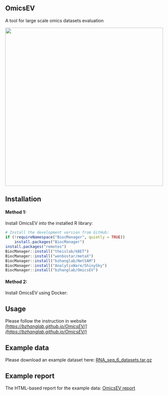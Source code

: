 ## OmicsEV
A tool for large scale omics datasets evaluation

[<img src="https://github.com/bzhanglab/OmicsEV/blob/gh-pages/data/OmicsEV_overview.png" width=500 class="center">](https://bzhanglab.github.io/OmicsEV/)

## Installation

#### Method 1:

Install OmicsEV into the installed R library:
``` r
# Install the development version from GitHub:
if (!requireNamespace("BiocManager", quietly = TRUE))
    install.packages("BiocManager")
install.packages("remotes")
BiocManager::install("theislab/kBET")
BiocManager::install("wenbostar/metaX")
BiocManager::install("bzhanglab/NetSAM")
BiocManager::install("AnalytixWare/ShinySky")
BiocManager::install("bzhanglab/OmicsEV")
```
#### Method 2:
Install OmicsEV using Docker:


## Usage

Please follow the instruction in website *[https://bzhanglab.github.io/OmicsEV/](https://bzhanglab.github.io/OmicsEV/)*

## Example data

Please download an example dataset here: [RNA_seq_6_datasets.tar.gz](https://github.com/bzhanglab/OmicsEV/raw/gh-pages/data/RNA_seq_6_datasets.tar.gz)

## Example report

The HTML-based report for the example data: [OmicsEV report](https://bzhanglab.github.io/OmicsEV/data/example_report.html)
